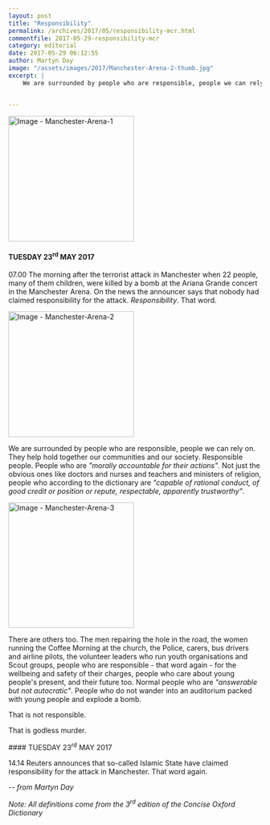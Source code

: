 ```yaml
---
layout: post
title: "Responsibility"
permalink: /archives/2017/05/responsibility-mcr.html
commentfile: 2017-05-29-responsibility-mcr
category: editorial
date: 2017-05-29 06:12:55
author: Martyn Day
image: "/assets/images/2017/Manchester-Arena-2-thumb.jpg"
excerpt: |
    We are surrounded by people who are responsible, people we can rely on. They help hold together our communities and our society. Responsible people. People who are <em>"morally accountable for their actions"</em>. Not just the obvious ones like doctors and nurses and teachers and ministers of religion, people who according to the dictionary are  <em>"capable of rational conduct, of good credit or position or repute, respectable, apparently trustworthy"</em>.


---
```


<div markdown="1" class="box">
<a href="/assets/images/2017/Manchester-Arena-1.jpg" title="Click for a larger image"><img src="/assets/images/2017/Manchester-Arena-1-thumb.jpg" width="250" alt="Image - Manchester-Arena-1"  class="photo right"/></a>

#### TUESDAY 23<sup>rd</sup> MAY 2017

07.00 The morning after the terrorist attack in Manchester when 22 people, many of them children, were killed by a bomb at the Ariana Grande concert in the Manchester Arena. On the news the announcer says that nobody had claimed responsibility for the attack. *Responsibility*. That word.

</div>
<a href="/assets/images/2017/Manchester-Arena-2.jpg" title="Click for a larger image"><img src="/assets/images/2017/Manchester-Arena-2-thumb.jpg" width="250" alt="Image - Manchester-Arena-2"  class="photo right"/></a>

We are surrounded by people who are responsible, people we can rely on. They help hold together our communities and our society. Responsible people. People who are <em>"morally accountable for their actions"</em>. Not just the obvious ones like doctors and nurses and teachers and ministers of religion, people who according to the dictionary are <em>"capable of rational conduct, of good credit or position or repute, respectable, apparently trustworthy"</em>.

<a href="/assets/images/2017/Manchester-Arena-3.jpg" title="Click for a larger image"><img src="/assets/images/2017/Manchester-Arena-3-thumb.jpg" width="250" alt="Image - Manchester-Arena-3"  class="photo right"/></a>

There are others too. The men repairing the hole in the road, the women running the Coffee Morning at the church, the Police, carers, bus drivers and airline pilots, the volunteer leaders who run youth organisations and Scout groups, people who are responsible - that word again - for the wellbeing and safety of their charges, people who care about young people's present, and their future too. Normal people who are <em>"answerable but not autocratic"</em>. People who do not wander into an auditorium packed with young people and explode a bomb.

That is not responsible.

That is godless murder.

<div markdown="1" class="box">
#### TUESDAY 23<sup>rd</sup> MAY 2017

14.14 Reuters announces that so-called Islamic State have claimed responsibility for the attack in Manchester. That word again.

</div>
<cite>-- from Martyn Day</cite>

*Note: All definitions come from the 3<sup>rd</sup> edition of the Concise Oxford Dictionary*
